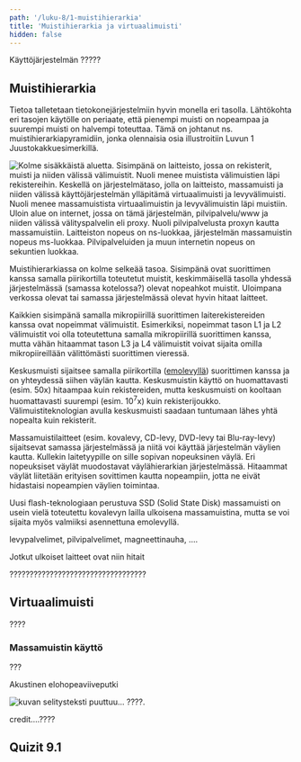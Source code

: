 ```yaml
---
path: '/luku-8/1-muistihierarkia'
title: 'Muistihierarkia ja virtuaalimuisti'
hidden: false
---
```


<div>
<lead>Käyttöjärjestelmän ?????</lead>
</div>

## Muistihierarkia
Tietoa talletetaan tietokonejärjestelmiin hyvin monella eri tasolla. Lähtökohta eri tasojen käytölle on periaate, että pienempi muisti on nopeampaa ja suurempi muisti on halvempi toteuttaa. Tämä on johtanut ns. muistihierarkiapyramidiin, jonka olennaisia osia illustroitiin  Luvun 1 Juustokakkuesimerkillä.


<!-- kuva: ch-1-3-muistihierarkia    -->

![Kolme sisäkkäistä aluetta. Sisimpänä on laitteisto, jossa on rekisterit, muisti ja niiden välissä välimuistit. Nuoli menee muistista välimuistien läpi rekistereihin. Keskellä on järjestelmätaso, jolla on laitteisto, massamuisti ja niiden välissä käyttöjärjestelmän ylläpitämä virtuaalimuisti ja levyvälimuisti. Nuoli menee massamuistista virtuaalimuistin ja levyvälimuistin läpi muistiin. Uloin alue on internet, jossa on tämä järjestelmän, pilvipalvelu/www ja niiden välissä välityspalvelin eli proxy. Nuoli pilvipalvelusta proxyn kautta massamuistiin. Laitteiston nopeus on ns-luokkaa, järjestelmän massamuistin nopeus ms-luokkaa. Pilvipalveluiden ja muun internetin nopeus on sekuntien luokkaa.](./ch-1-3-muistihierarkia.svg)
<div>
<illustrations motive="ch-1-3-muistihierarkia" frombottom="0" totalheight="100%"></illustrations>
</div>

Muistihierarkiassa on kolme selkeää tasoa. Sisimpänä ovat suorittimen kanssa samalla piirikortilla toteutetut muistit, keskimmäisellä tasolla yhdessä järjestelmässä (samassa kotelossa?) olevat nopeahkot muistit. Uloimpana verkossa olevat tai samassa järjestelmässä olevat hyvin hitaat laitteet. 

Kaikkien sisimpänä samalla mikropiirillä suorittimen laiterekistereiden kanssa ovat nopeimmat välimuistit. Esimerkiksi, nopeimmat tason L1 ja L2 välimuistit voi olla toteutettuna samalla mikropiirillä suorittimen kanssa, mutta vähän hitaammat tason L3 ja L4 välimuistit voivat sijaita omilla mikropiireillään välittömästi suorittimen vieressä.

Keskusmuisti sijaitsee samalla piirikortilla ([emolevyllä](https://fi.wikipedia.org/wiki/Emolevy)) suorittimen kanssa ja on yhteydessä siihen väylän kautta. Keskusmuistin käyttö on huomattavasti (esim. 50x) hitaampaa kuin rekistereiden, mutta keskusmuisti on kooltaan huomattavasti suurempi (esim. 10<sup>7</sup>x) kuin rekisterijoukko. Välimuistiteknologian avulla keskusmuisti saadaan tuntumaan lähes yhtä nopealta kuin rekisterit.

Massamuistilaitteet (esim. kovalevy, CD-levy, DVD-levy tai Blu-ray-levy) sijaitsevat samassa järjestelmässä ja niitä voi käyttää järjestelmän väylien kautta. Kullekin laitetyypille on sille sopivan nopeuksinen väylä. Eri nopeuksiset väylät muodostavat väylähierarkian järjestelmässä. Hitaammat väylät liitetään erityisen sovittimen kautta nopeampiin, jotta ne eivät hidastaisi nopeampien väylien toimintaa. 

Uusi flash-teknologiaan perustuva SSD (Solid State Disk) massamuisti on usein vielä toteutettu kovalevyn lailla ulkoisena massamuistina, mutta se voi sijaita myös valmiiksi asennettuna emolevyllä. 

levypalvelimet, pilvipalvelimet, magneettinauha, ....

Jotkut ulkoiset laitteet ovat niin hitait

??????????????????????????????????



## Virtuaalimuisti
????

### Massamuistin käyttö
???

<text-box variant="example" name="Historiaa:  Akustinen elohopeaviiveputki">

Akustinen elohopeaviiveputki
<!-- kuva: ch-7-3-ferriitti    -->

![kuvan selitysteksti puuttuu... ????.](./ch-8-1-viiveputki.svg)
<div>
<illustrations motive="ch-8-1-viiveputki"></illustrations>
</div>
credit....????

</text-box>

## Quizit 9.1
<!-- Quiz 9.1.?? -->
<div><quiz id="4b44871b-2fe7-4fe1-978c-267d5bf8de80"></quiz></div>
